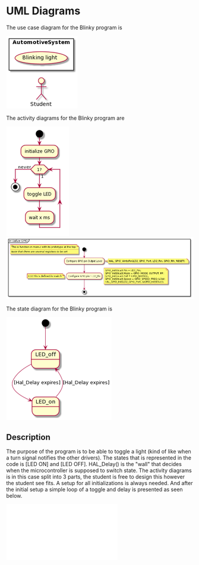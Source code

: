 # UML Diagrams

The use case diagram for the Blinky program is

![The use case diagram](UseCase.png)

The activity diagrams for the Blinky program are

![The main activity diagram](Activity.png)
![init GPIO activity diagram](initGPIO.png)

The state diagram for the Blinky program is

![The state diagram](StateDiagram.png)

## Description 

The purpose of the program is to be able to toggle a light (kind of like when a turn signal notifies the other drivers).
The states that is represented in the code is [LED ON] and [LED OFF]. HAL_Delay() is the "wall" that decides when the microcontroller is supposed to switch state.
The activity diagrams is in this case split into 3 parts, the student is free to design this however the student see fits. A setup for all initializations is always needed. And after the initial setup a simple loop of a toggle and delay is presented as seen below.   

![Diagrams commited by Oskar](blinky_ow.pdf)